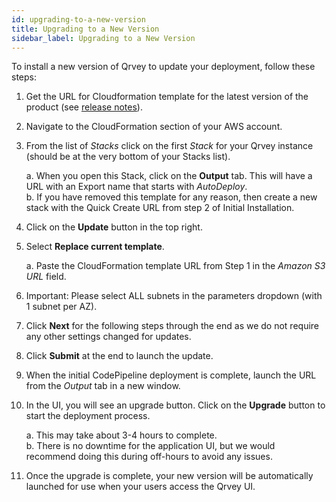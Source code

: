 ```yaml
---
id: upgrading-to-a-new-version
title: Upgrading to a New Version
sidebar_label: Upgrading to a New Version
---
```


<div style={{textAlign: "justify"}}>

To install a new version of Qrvey to update your deployment, follow these steps:

1. Get the URL for Cloudformation template for the latest version of the product (see <a href="/docs/release-notes/release-last">release notes</a>).

2. Navigate to the CloudFormation section of your AWS account.

3. From the list of *Stacks* click on the first *Stack* for your Qrvey instance (should be at the very bottom of your Stacks list).
<ul style="list-style: none;">
<li>a. When you open this Stack, click on the <b>Output</b> tab. This will have a URL with an Export name that starts with <i>AutoDeploy</i>.<li>
<li>b. If you have removed this template for any reason, then create a new stack with the Quick Create URL from step 2 of Initial Installation.<li>
</ul>
  
4. Click on the **Update** button in the top right.

5. Select **Replace current template**. 
<ul style="list-style: none;">
<li>a. Paste the CloudFormation template URL from Step 1 in the <i>Amazon S3 URL</i> field.<li></ul>

6. Important: Please select ALL subnets in the parameters dropdown (with 1 subnet per AZ).

7. Click **Next** for the following steps through the end as we do not require any other settings changed for updates.

8. Click **Submit** at the end to launch the update.

9. When the initial CodePipeline deployment is complete, launch the URL from the <i>Output</i> tab in a new window.

10. In the UI, you will see an upgrade button. Click on the **Upgrade** button to start the deployment process. 
<ul style="list-style: none;">
<li>a. This may take about 3-4 hours to complete.<li>
<li>b. There is no downtime for the application UI, but we would recommend doing this during off-hours to avoid any issues.</ul>

11. Once the upgrade is complete, your new version will be automatically launched for use when your users access the Qrvey UI.



</div>